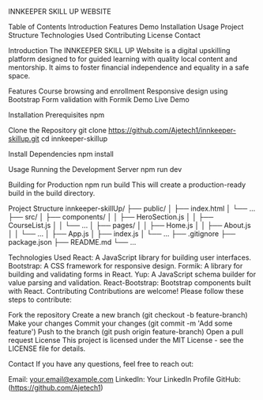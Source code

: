 INNKEEPER SKILL UP WEBSITE

Table of Contents
Introduction
Features
Demo
Installation
Usage
Project Structure
Technologies Used
Contributing
License
Contact

Introduction
The INNKEEPER SKILL UP Website is a digital upskilling platform designed to for guided learning with quality local content and mentorship. It aims to foster financial independence and equality in a safe space.

Features
Course browsing and enrollment
Responsive design using Bootstrap
Form validation with Formik
Demo
Live Demo

Installation Prerequisites
npm

Clone the Repository
git clone https://github.com/Ajetech1/innkeeper-skillup.git
cd innkeeper-skillup

Install Dependencies
npm install

Usage
Running the Development Server
npm run dev

Building for Production
npm run build
This will create a production-ready build in the build directory.

Project Structure
innkeeper-skillUp/
├── public/
│ ├── index.html
│ └── ...
├── src/
│ ├── components/
│ │ ├── HeroSection.js
│ │ ├── CourseList.js
│ │ └── ...
│ ├── pages/
│ │ ├── Home.js
│ │ ├── About.js
│ │ └── ...
│ ├── App.js
│ ├── index.js
│ └── ...
├── .gitignore
├── package.json
├── README.md
└── ...

Technologies Used
React: A JavaScript library for building user interfaces.
Bootstrap: A CSS framework for responsive design.
Formik: A library for building and validating forms in React.
Yup: A JavaScript schema builder for value parsing and validation.
React-Bootstrap: Bootstrap components built with React.
Contributing
Contributions are welcome! Please follow these steps to contribute:

Fork the repository
Create a new branch (git checkout -b feature-branch)
Make your changes
Commit your changes (git commit -m 'Add some feature')
Push to the branch (git push origin feature-branch)
Open a pull request
License
This project is licensed under the MIT License - see the LICENSE file for details.

Contact
If you have any questions, feel free to reach out:

Email: your.email@example.com
LinkedIn: Your LinkedIn Profile
GitHub: (https://github.com/Ajetech1)

